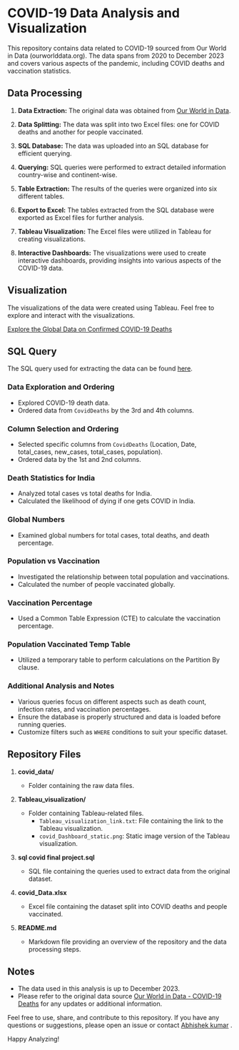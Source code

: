 # COVID-19 Data Analysis and Visualization

This repository contains data related to COVID-19 sourced from Our World in Data (ourworlddata.org). The data spans from 2020 to December 2023 and covers various aspects of the pandemic, including COVID deaths and vaccination statistics.

## Data Processing

1. **Data Extraction:** The original data was obtained from [Our World in Data](https://ourworldindata.org/covid-deaths).

2. **Data Splitting:** The data was split into two Excel files: one for COVID deaths and another for people vaccinated.

3. **SQL Database:** The data was uploaded into an SQL database for efficient querying.

4. **Querying:** SQL queries were performed to extract detailed information country-wise and continent-wise.

5. **Table Extraction:** The results of the queries were organized into six different tables.

6. **Export to Excel:** The tables extracted from the SQL database were exported as Excel files for further analysis.

7. **Tableau Visualization:** The Excel files were utilized in Tableau for creating visualizations.

8. **Interactive Dashboards:** The visualizations were used to create interactive dashboards, providing insights into various aspects of the COVID-19 data.


## Visualization
The visualizations of the data were created using Tableau. Feel free to explore and interact with the visualizations.

[Explore the Global Data on Confirmed COVID-19 Deaths](https://public.tableau.com/views/ExploretheglobaldataonconfirmedCOVID-19deaths/Dashboard1?:language=en-US&:display_count=n&:origin=viz_share_link)

## SQL Query

The SQL query used for extracting the data can be found 
[here](https://github.com/Abhishek7574/Covid_Death_analysis_using_sql_tableau/blob/4ba39982b5d63b55775a2e49cbb6ff529faaf03e/sql%20covid%20final%20project.sql).

### Data Exploration and Ordering
- Explored COVID-19 death data.
- Ordered data from `CovidDeaths` by the 3rd and 4th columns.

### Column Selection and Ordering
- Selected specific columns from `CovidDeaths` (Location, Date, total_cases, new_cases, total_cases, population).
- Ordered data by the 1st and 2nd columns.

### Death Statistics for India
- Analyzed total cases vs total deaths for India.
- Calculated the likelihood of dying if one gets COVID in India.

### Global Numbers
- Examined global numbers for total cases, total deaths, and death percentage.

### Population vs Vaccination
- Investigated the relationship between total population and vaccinations.
- Calculated the number of people vaccinated globally.

### Vaccination Percentage
- Used a Common Table Expression (CTE) to calculate the vaccination percentage.

### Population Vaccinated Temp Table
- Utilized a temporary table to perform calculations on the Partition By clause.

### Additional Analysis and Notes
- Various queries focus on different aspects such as death count, infection rates, and vaccination percentages.
- Ensure the database is properly structured and data is loaded before running queries.
- Customize filters such as `WHERE` conditions to suit your specific dataset.

 ## Repository Files

1. **covid_data/**
   - Folder containing the raw data files.
  
2. **Tableau_visualization/**
   - Folder containing Tableau-related files.
     - `Tableau_visualization_link.txt`: File containing the link to the Tableau visualization.
     - `covid_Dashboard_static.png`: Static image version of the Tableau visualization.

3. **sql covid final project.sql**
   - SQL file containing the queries used to extract data from the original dataset.

4. **covid_Data.xlsx**
   - Excel file containing the dataset split into COVID deaths and people vaccinated.

5. **README.md**
   - Markdown file providing an overview of the repository and the data processing steps.

## Notes
- The data used in this analysis is up to December 2023.
- Please refer to the original data source [Our World in Data - COVID-19 Deaths](https://ourworldindata.org/covid-deaths) for any updates or additional information.

Feel free to use, share, and contribute to this repository. If you have any questions or suggestions, please open an issue or contact [Abhishek kumar](www.linkedin.com/in/abhishek-kumar-b22786289)
.

Happy Analyzing!

